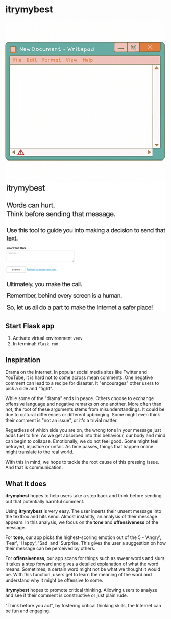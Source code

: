 # itrymybest

![logo](/img/itrymybest_main.gif)
![app screenshot](/img/app_screenshot.png)

## Start Flask app
1. Activate virtual environment `venv`
2. In terminal: `flask run`

## Inspiration
Drama on the Internet. In popular social media sites like Twitter and YouTube, it is hard not to come across mean comments. One negative comment can lead to a recipe for disaster. It "encourages" other users to pick a side and "fight". 

While some of the "drama" ends in peace. Others choose to exchange offensive language and negative remarks on one another. More often than not, the root of these arguments stems from misunderstandings. It could be due to cultural differences or different upbringing. Some might even think their comment is "not an issue", or it's a trivial matter. 

Regardless of which side you are on, the wrong tone in your message just adds fuel to fire. As we get absorbed into this behaviour, our body and mind can begin to collapse. Emotionally, we do not feel good. Some might feel betrayed, injustice or unfair. As time passes, things that happen online might translate to the real world. 

With this in mind, we hope to tackle the root cause of this pressing issue. And that is communication.

## What it does
**itrymybest** hopes to help users take a step back and think before sending out that potentially harmful comment. 

Using **itrymybest** is very easy. The user inserts their unsent message into the textbox and hits send. Almost instantly, an analysis of their message appears. In this analysis, we focus on the **tone** and **offensiveness** of the message. 

For **tone**, our app picks the highest-scoring emotion out of the 5 - 'Angry', 'Fear', 'Happy', 'Sad' and 'Surprise. This gives the user a suggestion on how their message can be perceived by others. 

For **offensiveness**, our app scans for things such as swear words and slurs. It takes a step forward and gives a detailed explanation of what the word means. Sometimes, a certain word might not be what we thought it would be. With this function, users get to learn the meaning of the word and understand why it might be offensive to some. 

**itrymybest** hopes to promote critical thinking. Allowing users to analyze and see if their comment is constructive or just plain rude.

"Think before you act", by fostering critical thinking skills, the Internet can be fun and engaging.
